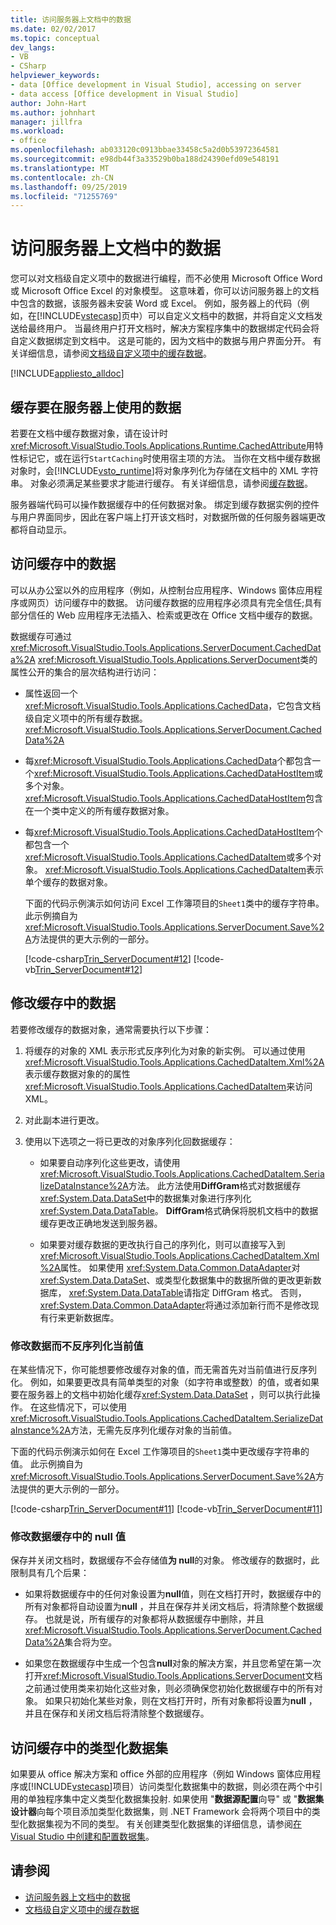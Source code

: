 ```yaml
---
title: 访问服务器上文档中的数据
ms.date: 02/02/2017
ms.topic: conceptual
dev_langs:
- VB
- CSharp
helpviewer_keywords:
- data [Office development in Visual Studio], accessing on server
- data access [Office development in Visual Studio]
author: John-Hart
ms.author: johnhart
manager: jillfra
ms.workload:
- office
ms.openlocfilehash: ab033120c0913bbae33458c5a2d0b53972364581
ms.sourcegitcommit: e98db44f3a33529b0ba188d24390efd09e548191
ms.translationtype: MT
ms.contentlocale: zh-CN
ms.lasthandoff: 09/25/2019
ms.locfileid: "71255769"
---
```

# <a name="access-data-in-documents-on-the-server"></a>访问服务器上文档中的数据
  您可以对文档级自定义项中的数据进行编程，而不必使用 Microsoft Office Word 或 Microsoft Office Excel 的对象模型。 这意味着，你可以访问服务器上的文档中包含的数据，该服务器未安装 Word 或 Excel。 例如，服务器上的代码（例如，在[!INCLUDE[vstecasp](../sharepoint/includes/vstecasp-md.md)]页中）可以自定义文档中的数据，并将自定义文档发送给最终用户。 当最终用户打开文档时，解决方案程序集中的数据绑定代码会将自定义数据绑定到文档中。 这是可能的，因为文档中的数据与用户界面分开。 有关详细信息，请参阅[文档级自定义项中的缓存数据](../vsto/cached-data-in-document-level-customizations.md)。

 [!INCLUDE[appliesto_alldoc](../vsto/includes/appliesto-alldoc-md.md)]

## <a name="cache-data-for-use-on-a-server"></a>缓存要在服务器上使用的数据
 若要在文档中缓存数据对象，请在设计时<xref:Microsoft.VisualStudio.Tools.Applications.Runtime.CachedAttribute>用特性标记它，或在运行`StartCaching`时使用宿主项的方法。 当你在文档中缓存数据对象时，会[!INCLUDE[vsto_runtime](../vsto/includes/vsto-runtime-md.md)]将对象序列化为存储在文档中的 XML 字符串。 对象必须满足某些要求才能进行缓存。 有关详细信息，请参阅[缓存数据](../vsto/caching-data.md)。

 服务器端代码可以操作数据缓存中的任何数据对象。 绑定到缓存数据实例的控件与用户界面同步，因此在客户端上打开该文档时，对数据所做的任何服务器端更改都将自动显示。

## <a name="access-data-in-the-cache"></a>访问缓存中的数据
 可以从办公室以外的应用程序（例如，从控制台应用程序、Windows 窗体应用程序或网页）访问缓存中的数据。 访问缓存数据的应用程序必须具有完全信任;具有部分信任的 Web 应用程序无法插入、检索或更改在 Office 文档中缓存的数据。

 数据缓存可通过<xref:Microsoft.VisualStudio.Tools.Applications.ServerDocument.CachedData%2A> <xref:Microsoft.VisualStudio.Tools.Applications.ServerDocument>类的属性公开的集合的层次结构进行访问：

- 属性返回一个<xref:Microsoft.VisualStudio.Tools.Applications.CachedData>，它包含文档级自定义项中的所有缓存数据。 <xref:Microsoft.VisualStudio.Tools.Applications.ServerDocument.CachedData%2A>

- 每<xref:Microsoft.VisualStudio.Tools.Applications.CachedData>个都包含一个<xref:Microsoft.VisualStudio.Tools.Applications.CachedDataHostItem>或多个对象。 <xref:Microsoft.VisualStudio.Tools.Applications.CachedDataHostItem>包含在一个类中定义的所有缓存数据对象。

- 每<xref:Microsoft.VisualStudio.Tools.Applications.CachedDataHostItem>个都包含一个<xref:Microsoft.VisualStudio.Tools.Applications.CachedDataItem>或多个对象。 <xref:Microsoft.VisualStudio.Tools.Applications.CachedDataItem>表示单个缓存的数据对象。

  下面的代码示例演示如何访问 Excel 工作簿项目的`Sheet1`类中的缓存字符串。 此示例摘自为<xref:Microsoft.VisualStudio.Tools.Applications.ServerDocument.Save%2A>方法提供的更大示例的一部分。

  [!code-csharp[Trin_ServerDocument#12](../vsto/codesnippet/CSharp/Trin_ServerDocument/Form1.cs#12)]
  [!code-vb[Trin_ServerDocument#12](../vsto/codesnippet/VisualBasic/Trin_ServerDocument/Form1.vb#12)]

## <a name="modify-data-in-the-cache"></a>修改缓存中的数据
 若要修改缓存的数据对象，通常需要执行以下步骤：

1. 将缓存的对象的 XML 表示形式反序列化为对象的新实例。 可以通过使用<xref:Microsoft.VisualStudio.Tools.Applications.CachedDataItem.Xml%2A>表示缓存数据对象的的属性<xref:Microsoft.VisualStudio.Tools.Applications.CachedDataItem>来访问 XML。

2. 对此副本进行更改。

3. 使用以下选项之一将已更改的对象序列化回数据缓存：

    - 如果要自动序列化这些更改，请使用<xref:Microsoft.VisualStudio.Tools.Applications.CachedDataItem.SerializeDataInstance%2A>方法。 此方法使用**DiffGram**格式对数据缓存<xref:System.Data.DataSet>中的数据集对象进行序列化<xref:System.Data.DataTable>。 **DiffGram**格式确保将脱机文档中的数据缓存更改正确地发送到服务器。

    - 如果要对缓存数据的更改执行自己的序列化，则可以直接写入到<xref:Microsoft.VisualStudio.Tools.Applications.CachedDataItem.Xml%2A>属性。 如果使用 <xref:System.Data.Common.DataAdapter>对<xref:System.Data.DataSet>、或类型化数据集中的数据所做的更改更新数据库， <xref:System.Data.DataTable>请指定 DiffGram 格式。 否则， <xref:System.Data.Common.DataAdapter>将通过添加新行而不是修改现有行来更新数据库。

### <a name="modify-data-without-deserializing-the-current-value"></a>修改数据而不反序列化当前值
 在某些情况下，你可能想要修改缓存对象的值，而无需首先对当前值进行反序列化。 例如，如果要更改具有简单类型的对象（如字符串或整数）的值，或者如果要在服务器上的文档中初始化缓存<xref:System.Data.DataSet> ，则可以执行此操作。 在这些情况下，可以使用<xref:Microsoft.VisualStudio.Tools.Applications.CachedDataItem.SerializeDataInstance%2A>方法，无需先反序列化缓存对象的当前值。

 下面的代码示例演示如何在 Excel 工作簿项目的`Sheet1`类中更改缓存字符串的值。 此示例摘自为<xref:Microsoft.VisualStudio.Tools.Applications.ServerDocument.Save%2A>方法提供的更大示例的一部分。

 [!code-csharp[Trin_ServerDocument#11](../vsto/codesnippet/CSharp/Trin_ServerDocument/Form1.cs#11)]
 [!code-vb[Trin_ServerDocument#11](../vsto/codesnippet/VisualBasic/Trin_ServerDocument/Form1.vb#11)]

### <a name="modify-null-values-in-the-data-cache"></a>修改数据缓存中的 null 值
 保存并关闭文档时，数据缓存不会存储值**为 null**的对象。 修改缓存的数据时，此限制具有几个后果：

- 如果将数据缓存中的任何对象设置为**null**值，则在文档打开时，数据缓存中的所有对象都将自动设置为**null** ，并且在保存并关闭文档后，将清除整个数据缓存。 也就是说，所有缓存的对象都将从数据缓存中删除，并且<xref:Microsoft.VisualStudio.Tools.Applications.ServerDocument.CachedData%2A>集合将为空。

- 如果您在数据缓存中生成一个包含**null**对象的解决方案，并且您希望在第一次打开<xref:Microsoft.VisualStudio.Tools.Applications.ServerDocument>文档之前通过使用类来初始化这些对象，则必须确保您初始化数据缓存中的所有对象。 如果只初始化某些对象，则在文档打开时，所有对象都将设置为**null** ，并且在保存和关闭文档后将清除整个数据缓存。

## <a name="access-typed-datasets-in-the-cache"></a>访问缓存中的类型化数据集
 如果要从 office 解决方案和 office 外部的应用程序（例如 Windows 窗体应用程序或[!INCLUDE[vstecasp](../sharepoint/includes/vstecasp-md.md)]项目）访问类型化数据集中的数据，则必须在两个中引用的单独程序集中定义类型化数据集投射. 如果使用 "**数据源配置**向导" 或 "**数据集设计器**向每个项目添加类型化数据集，则 .NET Framework 会将两个项目中的类型化数据集视为不同的类型。 有关创建类型化数据集的详细信息，请参阅[在 Visual Studio 中创建和配置数据集](../data-tools/create-and-configure-datasets-in-visual-studio.md)。

## <a name="see-also"></a>请参阅

- [访问服务器上文档中的数据](../vsto/accessing-data-in-documents-on-the-server.md)
- [文档级自定义项中的缓存数据](../vsto/cached-data-in-document-level-customizations.md)